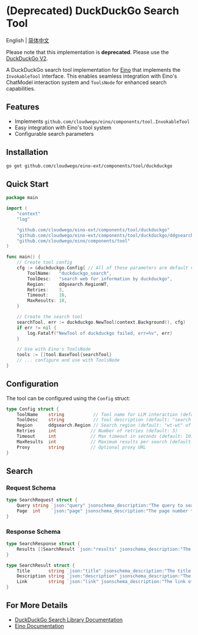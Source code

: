 # (Deprecated) DuckDuckGo Search Tool

English | [简体中文](README_zh.md)

Please note that this implementation is **deprecated**. Please use the [DuckDuckGo V2](https://github.com/cloudwego/eino-ext/tree/main/components/tool/duckduckgo/v2).

A DuckDuckGo search tool implementation for [Eino](https://github.com/cloudwego/eino) that implements the `InvokableTool` interface. This enables seamless integration with Eino's ChatModel interaction system and `ToolsNode` for enhanced search capabilities.

## Features

- Implements `github.com/cloudwego/eino/components/tool.InvokableTool`
- Easy integration with Eino's tool system
- Configurable search parameters

## Installation

```bash
go get github.com/cloudwego/eino-ext/components/tool/duckduckgo
```

## Quick Start

```go
package main

import (
    "context"
    "log"

    "github.com/cloudwego/eino-ext/components/tool/duckduckgo"
    "github.com/cloudwego/eino-ext/components/tool/duckduckgo/ddgsearch"
    "github.com/cloudwego/eino/components/tool"
)

func main() {
    // Create tool config
    cfg := &duckduckgo.Config{ // All of these parameters are default values, for demonstration purposes only
        ToolName:   "duckduckgo_search",
        ToolDesc:   "search web for information by duckduckgo",
        Region:     ddgsearch.RegionWT,
        Retries:    3,
        Timeout:    10,
        MaxResults: 10,
    }

    // Create the search tool
    searchTool, err := duckduckgo.NewTool(context.Background(), cfg)
    if err != nil {
        log.Fatalf("NewTool of duckduckgo failed, err=%v", err)
    }

    // Use with Eino's ToolsNode
    tools := []tool.BaseTool{searchTool}
    // ... configure and use with ToolsNode
}
```

## Configuration

The tool can be configured using the `Config` struct:

```go
type Config struct {
    ToolName    string           // Tool name for LLM interaction (default: "duckduckgo_search")
    ToolDesc    string           // Tool description (default: "search web for information by duckduckgo")
    Region      ddgsearch.Region // Search region (default: "wt-wt" of no specified region)
    Retries     int             // Number of retries (default: 3)
    Timeout     int             // Max timeout in seconds (default: 10)
    MaxResults  int             // Maximum results per search (default: 10)
    Proxy       string          // Optional proxy URL
}
```

## Search

### Request Schema
```go
type SearchRequest struct {
    Query string `json:"query" jsonschema_description:"The query to search the web for"`
    Page  int    `json:"page" jsonschema_description:"The page number to search for, default: 1"`
}
```

### Response Schema
```go
type SearchResponse struct {
    Results []SearchResult `json:"results" jsonschema_description:"The results of the search"`
}

type SearchResult struct {
    Title       string `json:"title" jsonschema_description:"The title of the search result"`
    Description string `json:"description" jsonschema_description:"The description of the search result"`
    Link        string `json:"link" jsonschema_description:"The link of the search result"`
}
```

## For More Details

- [DuckDuckGo Search Library Documentation](ddgsearch/README.md)
- [Eino Documentation](https://www.cloudwego.io/zh/docs/eino/)
